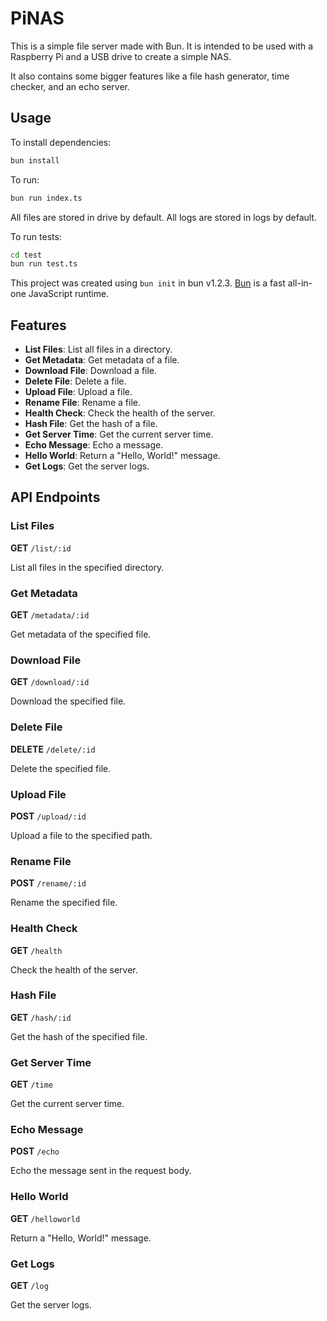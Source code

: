
# PiNAS

This is a simple file server made with Bun. It is intended to be used with a Raspberry Pi and a USB drive to create a simple NAS.

It also contains some bigger features like a file hash generator, time checker, and an echo server.

## Usage

To install dependencies:

```bash
bun install
```

To run:

```bash
bun run index.ts
```

All files are stored in drive by default.
All logs are stored in logs by default.

To run tests:

```bash
cd test
bun run test.ts
```

This project was created using `bun init` in bun v1.2.3. [Bun](https://bun.sh) is a fast all-in-one JavaScript runtime.

## Features

- **List Files**: List all files in a directory.
- **Get Metadata**: Get metadata of a file.
- **Download File**: Download a file.
- **Delete File**: Delete a file.
- **Upload File**: Upload a file.
- **Rename File**: Rename a file.
- **Health Check**: Check the health of the server.
- **Hash File**: Get the hash of a file.
- **Get Server Time**: Get the current server time.
- **Echo Message**: Echo a message.
- **Hello World**: Return a "Hello, World!" message.
- **Get Logs**: Get the server logs.

## API Endpoints

### List Files

**GET** `/list/:id`

List all files in the specified directory.

### Get Metadata

**GET** `/metadata/:id`

Get metadata of the specified file.

### Download File

**GET** `/download/:id`

Download the specified file.

### Delete File

**DELETE** `/delete/:id`

Delete the specified file.

### Upload File

**POST** `/upload/:id`

Upload a file to the specified path.

### Rename File

**POST** `/rename/:id`

Rename the specified file.

### Health Check

**GET** `/health`

Check the health of the server.

### Hash File

**GET** `/hash/:id`

Get the hash of the specified file.

### Get Server Time

**GET** `/time`

Get the current server time.

### Echo Message

**POST** `/echo`

Echo the message sent in the request body.

### Hello World

**GET** `/helloworld`

Return a "Hello, World!" message.

### Get Logs

**GET** `/log`

Get the server logs.